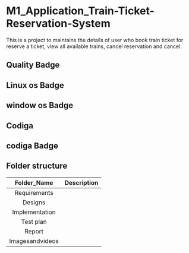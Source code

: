 # M1_Application_Train-Ticket-Reservation-System
  This is a project to maintains the details of user who book train ticket for reserve a ticket, view all available trains, cancel reservation and cancel.
## Quality Badge

## Linux os Badge

## window os Badge

## Codiga

## codiga Badge

## Folder structure
|Folder_Name    |	Description  |
|:----------:   |:-----------: |
|Requirements   |              |
|Designs        |              |
|Implementation |              |
|Test plan      |              |
|Report         |              |
|Imagesandvideos|              | 
